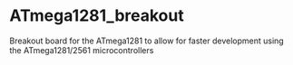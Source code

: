 # ATmega1281_breakout
Breakout board for the ATmega1281 to allow for faster development using the ATmega1281/2561 microcontrollers
